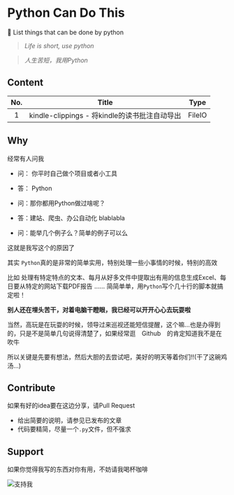 # Python Can Do This

🍦 List things that can be done by python

> *Life is short, use python*

> *人生苦短，我用Python*

## Content


| No.  | Title  | Type  |
| :-------------------:  | :-------------------:  | :-------------------:  |
| 1 | kindle-clippings - 将kindle的读书批注自动导出 | FileIO |


## Why

经常有人问我

- 问： 你平时自己做个项目或者小工具
- 答： Python


- 问：那你都用Python做过啥呢？
- 答：建站、爬虫、办公自动化  blablabla


- 问：能举几个例子么？简单的例子可以么

这就是我写这个的原因了

其实 `Python`真的是非常的简单实用，特别处理一些小事情的时候，特别的高效

比如 处理有特定特点的文本、每月从好多文件中提取出有用的信息生成Excel、每日要从特定的网站下载PDF报告 …… 简简单单，用`Python`写个几十行的脚本就搞定啦！

**别人还在埋头苦干，对着电脑干瞪眼，我已经可以开开心心去玩耍啦**

当然，高玩是在玩耍的时候，领导过来巡视还能短信提醒，这个嘛...也是办得到的，只是不是简单几句说得清楚了，如果经常逛　Github　的肯定知道我不是在吹牛

所以关键是先要有想法，然后大胆的去尝试吧，美好的明天等着你们!!(干了这碗鸡汤...)

## Contribute

如果有好的idea要在这边分享，请Pull Request


* 给出简要的说明，请参见已发布的文章
* 代码要精简，尽量一个`.py`文件，但不强求

## Support

如果你觉得我写的东西对你有用，不妨请我喝杯咖啡

![支持我](http://7i7k6w.com1.z0.glb.clouddn.com/weixin_alipay.jpg)
